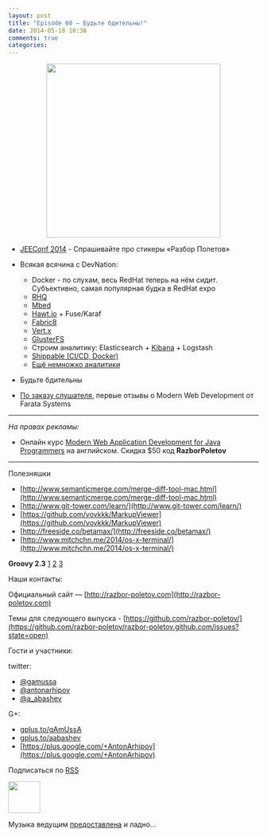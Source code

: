 ```yaml
---
layout: post
title: "Episode 60 — Будьте бдительны!"
date: 2014-05-18 16:38
comments: true
categories: 
---
```


<div class="separator" style="clear: both; text-align: center;">
<a href="http://razbor-poletov.com/images/razbor_60_text.jpg" imageanchor="1" style="margin-left: 1em; margin-right: 1em;"><img border="0" height="350" src="http://razbor-poletov.com/images/razbor_60_text.jpg" width="350" /></a>
</div>

* [JEEConf 2014](http://jeeconf.com/) - Спрашивайте про стикеры «Разбор Полетов»
* Всякая всячина с DevNation:
	* Docker - по слухам, весь RedHat теперь на нём сидит. Субъективно, самая популярная будка в RedHat expo
	* [RHQ](http://rhq.jboss.org/) 
	* [Mbed](http://mbed.org/)
	* [Hawt.io](http://hawt.io/) + Fuse/Karaf
	* [Fabric8](http://fabric8.io/)
	* [Vert.x](http://vertx.io/)
	* [GlusterFS](http://www.gluster.org/)
	* Строим аналитику: Elasticsearch + [Kibana](https://speakerdeck.com/elasticsearch/using-elasticsearch-logstash-and-kibana-to-create-realtime-dashboards) + Logstash
	* [Shippable (CI/CD, Docker)](https://www.shippable.com/)
	* [Ещё немножко аналитики](https://www.datadoghq.com/)

* Будьте бдительны
* [По заказу слушателя](https://github.com/razbor-poletov/razbor-poletov.github.com/issues/17#issuecomment-35548503), первые отзывы о Modern Web Development от Farata Systems

---

_На правах рекламы:_

* Онлайн курс [Modern Web Application Development for Java Programmers](http://www.eventbrite.com/e/modern-web-application-development-for-java-programmers-starts-07272014-tickets-11465653077) на английском. Скидка $50 код **RazborPoletov**

---

Полезняшки

* [http://www.semanticmerge.com/merge-diff-tool-mac.html](http://www.semanticmerge.com/merge-diff-tool-mac.html)
* [http://www.git-tower.com/learn/](http://www.git-tower.com/learn/)
* [https://github.com/vovkkk/MarkupViewer](https://github.com/vovkkk/MarkupViewer)
* [http://freeside.co/betamax/](http://freeside.co/betamax/)
* [http://www.mitchchn.me/2014/os-x-terminal/](http://www.mitchchn.me/2014/os-x-terminal/)

**Groovy 2.3** [1](http://glaforge.appspot.com/article/groovy-2-3-0-is-out) [2](https://github.com/bura/json-benchmarks) [3](http://groovy.codehaus.org/Groovy+2.3+release+notes)

Наши контакты:

Официальный сайт — [http://razbor-poletov.com](http://razbor-poletov.com)

Темы для следующего выпуска - [https://github.com/razbor-poletov/](https://github.com/razbor-poletov/razbor-poletov.github.com/issues?state=open)

Гости и участники:

twitter: 

 * [@gamussa](https://twitter.com/#!/gamussa)
 * [@antonarhipov](https://twitter.com/#!/antonarhipov)
 * [@a_abashev](https://twitter.com/#!/a_abashev)
 
G+:

 * [gplus.to/gAmUssA](http://gplus.to/gAmUssA) 
 * [gplus.to/aabashev](http://gplus.to/aabashev) 
 * [https://plus.google.com/+AntonArhipov](https://plus.google.com/+AntonArhipov) 

<!-- player goes here-->

<audio preload="none">
   <source src="http://traffic.libsyn.com/razborpoletov/razbor_60.mp3" type="audio/mp3" />
   Your browser does not support the audio tag.
</audio>

Подписаться по [RSS](http://feeds.feedburner.com/razbor-podcast)

<!-- episode file link goes here-->
<a href="http://traffic.libsyn.com/razborpoletov/razbor_60.mp3" imageanchor="1" style="clear: left; margin-bottom: 1em; margin-left: auto; margin-right: 2em;"><img border="0" height="64" src="http://2.bp.blogspot.com/-qkfh8Q--dks/T0gixAMzuII/AAAAAAAAHD0/O5LbF3vvBNQ/s200/1330127522_mp3.png" width="64" /></a>

Музыка ведущим [предоставлена](http://www.audiobank.fm/single-music/27/111/More-And-Less/) и ладно...

